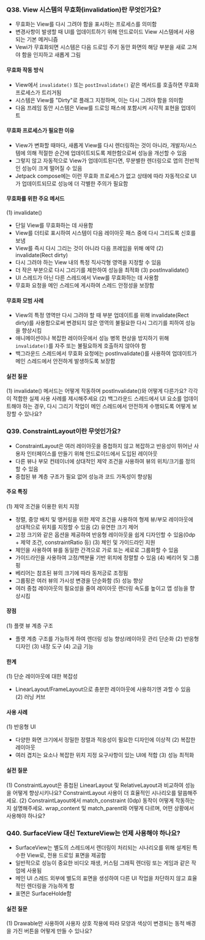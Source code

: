 ### Q38. View 시스템의 무효화(invalidation)란 무엇인가요?
- 무효화는 View를 다시 그려야 함을 표시하는 프로세스를 의미함
- 변경사항이 발생할 때 UI를 업데이트하기 위해 안드로이드 View 시스템에서 사용되는 기본 메커니즘
- Vewi가 무효화되면 시스템은 다음 드로잉 주기 동안 화면의 해당 부분을 새로 고쳐야 함을 인지하고 새롭게 그림

#### 무효화 작동 방식
- View에서 `invalidate()` 또는 `postInvalidate()` 같은 메서드를 호출하면 무효화 프로세스가 트리거됨
- 시스템은 View를 "Dirty"로 플래그 지정하며, 이는 다시 그려야 함을 의미함
- 다음 프레임 동안 시스템은 View를 드로잉 패스에 포함시켜 시각적 표현을 업데이트

#### 무효화 프로세스가 필요한 이유
- View가 변화할 때마다, 새롭게 View를 다시 렌더링하는 것이 아니라, 개발자/시스템에 의해 적절한 순간에 업데이트되도록 제한함으로써 성능을 개선할 수 있음
- 그렇지 않고 자동적으로 View가 업데이트된다면, 무분별한 렌더링으로 앱의 전반적인 성능이 크게 떨어질 수 있음
- Jetpack compose에는 이런 무효화 프로세스가 없고 상태에 따라 자동적으로 UI가 업데이트되므로 성능에 더 각별한 주의가 필요함

#### 무효화를 위한 주요 메서드
(1) invalidate()
- 단일 View를 무효화하는 데 사용함
- View를 더티로 표시하여 시스템이 다음 레이아웃 패스 중에 다시 그리도록 신호를 보냄
- View를 즉시 다시 그리는 것이 아니라 다음 프레임을 위해 예약
(2) invalidate(Rect dirty)
- 다시 그려야 하는 View 내의 특정 직사각형 영역을 지정할 수 있음
- 더 작은 부분으로 다시 그리기를 제한하여 성능을 최적화
(3) postInvalidate()
- UI 스레드가 아닌 다른 스레드에서 View를 무효화하는 데 사용함
- 무효화 요청을 메인 스레드에 게시하여 스레드 안정성을 보장함

#### 무효화 모범 사례
- View의 특정 영역만 다시 그려야 할 때 부분 업데이트를 위해 invalidate(Rect dirty)를 사용함으로써 변경되지 않은 영역의 불필요한 다시 그리기를 피하여 성능을 향상시킴
- 애니메이션이나 복잡한 레이아웃에서 성능 병목 현상을 방지하기 위해 `invalidate()`를 자주 또는 불필요하게 호출하지 않아야 함
- 백그라운드 스레드에서 무효화 요청에는 postInvalidate()를 사용하여 업데이트가 메인 스레드에서 안전하게 발생하도록 보장함

#### 실전 질문
(1) invalidate() 메서드는 어떻게 작동하며 postInvalidate()와 어떻게 다른가요? 각각이 적합한 실제 사용 사례를 제시해주세요
(2) 백그라운드 스레드에서 UI 요소를 업데이트해야 하는 경우, 다시 그리기 작업이 메인 스레드에서 안전하게 수행되도록 어떻게 보장할 수 있나요?

### Q39. ConstraintLayout이란 무엇인가요?
- ConstraintLayout은 여러 레이아웃을 중첩하지 않고 복잡하고 반응성이 뛰어난 사용자 인터페이스를 만들기 위해 안드로이드에서 도입된 레이아웃
- 다른 뷰나 부모 컨테이너에 상대적인 제약 조건을 사용하여 뷰의 위치/크기를 정의할 수 있음
- 중첩된 뷰 계층 구조가 필요 없어 성능과 코드 가독성이 향상됨

#### 주요 특징
(1) 제약 조건을 이용한 위치 지정
- 정렬, 중앙 배치 및 앵커링을 위한 제약 조건을 사용하여 형제 뷰/부모 레이아웃에 상대적으로 위치를 지정할 수 있음
(2) 유연한 크기 제어
- 고정 크기와 같은 옵션을 제공하여 반응형 레이아웃을 쉽게 디자인할 수 있음(0dp + 제약 조건, constraintRatio 등)
(3) 체인 및 가이드라인 지원
- 체인을 사용하여 뷰를 동일한 간격으로 가로 또는 세로로 그룹화할 수 있음
- 가이드라인을 사용하여 고정/백분율 기반 위치에 정렬할 수 있음
(4) 베리어 및 그룹핑
- 베리어는 참조된 뷰의 크기에 따라 동저긍로 조정됨
- 그룹핑은 여러 뷰의 가시성 변경을 단순화함
(5) 성능 향상
- 여러 중첩 레이아웃의 필요성을 줄여 레이아웃 렌더링 속도를 높이고 앱 성능을 향상시킴

#### 장점
(1) 플랫 뷰 계층 구조
- 플랫 계층 구조를 가능하게 하여 렌더링 성능 향상/레이아웃 관리 단순화
(2) 반응형 디자인
(3) 내장 도구
(4) 고급 기능

#### 한계
(1) 단순 레이아웃에 대한 복잡성
- LinearLayout/FrameLayout으로 충분한 레이아웃에 사용하기엔 과할 수 있음
(2) 러닝 커브

#### 사용 사례
(1) 반응형 UI
- 다양한 화면 크기에서 정밀한 정렬과 적응성이 필요한 디자인에 이상적
(2) 복잡한 레이아웃
- 여러 겹치는 요소나 복잡한 위치 지정 요구사항이 있는 UI에 적합
(3) 성능 최적화

#### 실전 질문
(1) ConstraintLayout은 중첩된 LinearLayout 및 RelativeLayout과 비교하여 성능을 어떻게 향상시키나요? ConstraintLayout 사용이 더 효율적인 시나리오를 말씀해주세요.
(2) ConstraintLayout에서 match_constraint (0dp) 동작이 어떻게 작동하는지 설명해주세요. wrap_content 및 match_parent와 어떻게 다르며, 어떤 상황에서 사용해야 하나요?

### Q40. SurfaceView 대신 TextureView는 언제 사용해야 하나요?
- SurfaceView는 별도의 스레드에서 렌더링이 처리되는 시나리오를 위해 설계된 특수한 View로, 전용 드로잉 표면을 제공함
- 일반적으로 성능이 중요한 비디오 재생, 커스텀 그래픽 렌더링 또는 게임과 같은 작업에 사용됨
- 메인 UI 스레드 외부에 별도의 표면을 생성하여 다른 UI 작업을 차단하지 않고 효율적인 렌더링을 가능하게 함
- 표면은 SurfaceHolde함

#### 실전 질문
(1) Drawable만 사용하여 사용자 상호 작용에 따라 모양과 색상이 변경되는 동적 배경을 가진 버튼을 어떻게 만들 수 있나요?






